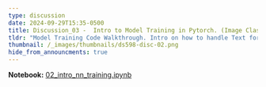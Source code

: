 ```yaml
---
type: discussion
date: 2024-09-29T15:35-0500
title: Discussion_03 -  Intro to Model Training in Pytorch. (Image Classification, Text Classifcation)
tldr: "Model Training Code Walkthrough. Intro on how to handle Text for Deep Learning Networks."
thumbnail: /_images/thumbnails/ds598-disc-02.png
hide_from_announcments: true
---
```

**Notebook:** [02_intro_nn_training.ipynb](https://github.com/DL4DS/fa2024/tree/main/static_files/discussion_slides/02_intro_nn_training.ipynb)